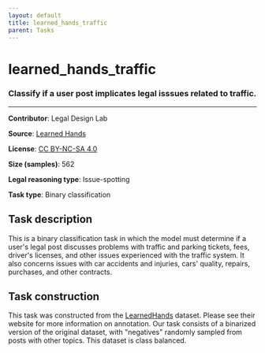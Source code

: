 ```yaml
---
layout: default
title: learned_hands_traffic
parent: Tasks
---
```

# learned_hands_traffic

### Classify if a user post implicates legal isssues related to traffic.
---

**Contributor**: Legal Design Lab

**Source**: [Learned Hands](https://spot.suffolklitlab.org/data/#learnedhands)

**License**: [CC BY-NC-SA 4.0](https://creativecommons.org/licenses/by-nc-sa/4.0/)

**Size (samples)**: 562

**Legal reasoning type**: Issue-spotting

**Task type**: Binary classification

## Task description

This is a binary classification task in which the model must determine if a user's legal post discusses problems with traffic and parking tickets, fees, driver's licenses, and other issues experienced with the traffic system. It also concerns issues with car accidents and injuries, cars' quality, repairs, purchases, and other contracts.

## Task construction

This task was constructed from the [LearnedHands](https://suffolklitlab.org/) dataset. Please see their website for more information on annotation. Our task consists of a binarized version of the original dataset, with "negatives" randomly sampled from posts with other topics. This dataset is class balanced.

